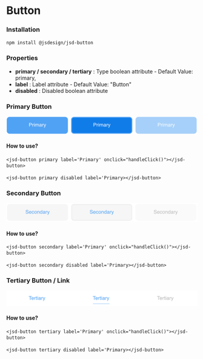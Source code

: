 # Button

### Installation

```text
npm install @jsdesign/jsd-button
```

### Properties

* **primary / secondary / tertiary**  : Type boolean attribute  - Default Value: primary, 
* **label** : Label attribute - Default Value: "Button"
* **disabled** : Disabled boolean attribute



### Primary Button

![   Primary Default                     Primary - Hover / Focus / Active                    Primary - Disabled](../.gitbook/assets/primary-button.png)

#### How to use?

```text
<jsd-button primary label='Primary' onclick="handleClick()"></jsd-button>

<jsd-button primary disabled label='Primary></jsd-button>
```



### Secondary Button

![   Secondary Default                Secondary - Hover / Focus / Active              Secondary - Disabled](../.gitbook/assets/secondary-button.png)

#### How to use?

```text
<jsd-button secondary label='Primary' onclick="handleClick()"></jsd-button>

<jsd-button secondary disabled label='Primary></jsd-button>
```



### Tertiary Button / Link

![Tertiary Default                    Tertiary - Hover / Focus / Active                  Tertiary - Disabled](../.gitbook/assets/tertiary-button.png)

#### How to use?

```text
<jsd-button tertiary label='Primary' onclick="handleClick()"></jsd-button>

<jsd-button tertiary disabled label='Primary></jsd-button>
```





